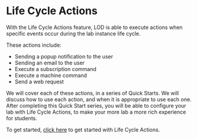 # Life Cycle Actions

With the Life Cycle Actions feature, LOD is able to execute actions when specific events occur during the lab instance life cycle. 

These actions include:

- Sending a popup notification to the user
- Sending an email to the user
- Execute a subscription command
- Execute a machine command
- Send a web request

We will cover each of these actions, in a series of Quick Starts. We will discuss how to use each action, and when it is appropriate to use each one. After completing this Quick Start series, you will be able to configure your lab with Life Cycle Actions, to make your more lab a more rich experience for students. 

To get started, [click here](URL) to get started with Life Cycle Actions.